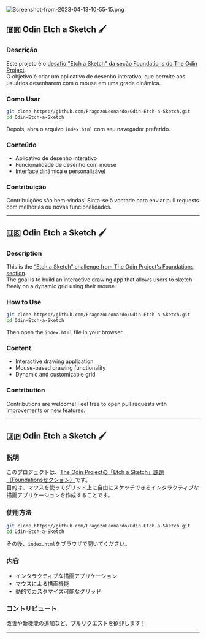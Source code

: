 ![Screenshot-from-2023-04-13-10-55-15.png](https://i.postimg.cc/C1W8dTRr/Screenshot-from-2023-04-13-10-55-15.png)

## 🇧🇷 Odin Etch a Sketch 🖌️

### Descrição

Este projeto é o [desafio "Etch a Sketch" da seção Foundations do The Odin Project](https://www.theodinproject.com/lessons/foundations-etch-a-sketch).  
O objetivo é criar um aplicativo de desenho interativo, que permite aos usuários desenharem com o mouse em uma grade dinâmica.

### Como Usar

```bash
git clone https://github.com/FragozoLeonardo/Odin-Etch-a-Sketch.git
cd Odin-Etch-a-Sketch
```

Depois, abra o arquivo `index.html` com seu navegador preferido.

### Conteúdo

- Aplicativo de desenho interativo  
- Funcionalidade de desenho com mouse  
- Interface dinâmica e personalizável

### Contribuição

Contribuições são bem-vindas! Sinta-se à vontade para enviar pull requests com melhorias ou novas funcionalidades.

---

## 🇺🇸 Odin Etch a Sketch 🖌️

### Description

This is the [“Etch a Sketch” challenge from The Odin Project's Foundations section](https://www.theodinproject.com/lessons/foundations-etch-a-sketch).  
The goal is to build an interactive drawing app that allows users to sketch freely on a dynamic grid using their mouse.

### How to Use

```bash
git clone https://github.com/FragozoLeonardo/Odin-Etch-a-Sketch.git
cd Odin-Etch-a-Sketch
```

Then open the `index.html` file in your browser.

### Content

- Interactive drawing application  
- Mouse-based drawing functionality 
- Dynamic and customizable grid

### Contribution

Contributions are welcome! Feel free to open pull requests with improvements or new features.

---

## 🇯🇵 Odin Etch a Sketch 🖌️

### 説明

このプロジェクトは、[The Odin Projectの「Etch a Sketch」課題（Foundationsセクション）](https://www.theodinproject.com/lessons/foundations-etch-a-sketch)です。  
目的は、マウスを使ってグリッド上に自由にスケッチできるインタラクティブな描画アプリケーションを作成することです。

### 使用方法

```bash
git clone https://github.com/FragozoLeonardo/Odin-Etch-a-Sketch.git
cd Odin-Etch-a-Sketch
```

その後、`index.html`をブラウザで開いてください。

### 内容

- インタラクティブな描画アプリケーション  
- マウスによる描画機能  
- 動的でカスタマイズ可能なグリッド

### コントリビュート

改善や新機能の追加など、プルリクエストを歓迎します！

---
